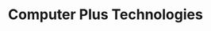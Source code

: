 ---
title: "Computer Plus Technologies"
url: /zanesville/computer-plus-technologies/
shop: computer
---